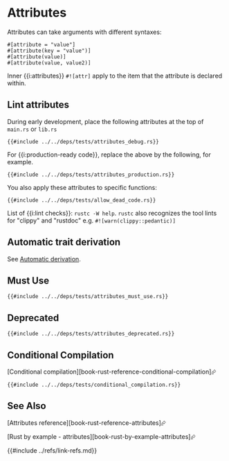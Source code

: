 # Attributes

Attributes can take arguments with different syntaxes:

```rust,editable,ignore
#[attribute = "value"]
#[attribute(key = "value")]
#[attribute(value)]
#[attribute(value, value2)]
```

Inner {{i:attributes}} `#![attr]` apply to the item that the attribute is declared within.

## Lint attributes

During early development, place the following attributes at the top of `main.rs` or `lib.rs`

```rust,editable
{{#include ../../deps/tests/attributes_debug.rs}}
```

For {{i:production-ready code}}, replace the above by the following, for example.

```rust,editable
{{#include ../../deps/tests/attributes_production.rs}}
```

You also apply these attributes to specific functions:

```rust,editable
{{#include ../../deps/tests/allow_dead_code.rs}}
```

List of {{i:lint checks}}: `rustc -W help`. `rustc` also recognizes the tool lints for "clippy" and "rustdoc" e.g. `#![warn(clippy::pedantic)]`

## Automatic trait derivation

See [Automatic derivation](../standard_library/derive.md).

## Must Use

```rust,editable
{{#include ../../deps/tests/attributes_must_use.rs}}
```

## Deprecated

```rust,editable
{{#include ../../deps/tests/attributes_deprecated.rs}}
```

## Conditional Compilation

[Conditional compilation][book-rust-reference-conditional-compilation]⮳

```rust,editable
{{#include ../../deps/tests/conditional_compilation.rs}}
```

## See Also

[Attributes reference][book-rust-reference-attributes]⮳

[Rust by example - attributes][book-rust-by-example-attributes]⮳

{{#include ../refs/link-refs.md}}
